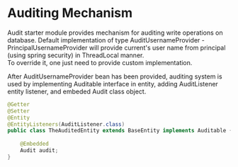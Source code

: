 # Auditing Mechanism

Audit starter module provides mechanism for auditing write operations on database. 
Default implementation of type AuditUsernameProvider - PrincipalUsernameProvider will provide current's user name from principal (using spring security) in ThreadLocal manner.  
To override it, one just need to provide custom implementation. 

After AuditUsernameProvider bean has been provided, auditing system is used by implementing Auditable interface in entity, adding AuditListener entity listener, and embeded Audit class object.
```java
@Getter  
@Setter  
@Entity  
@EntityListeners(AuditListener.class)  
public class TheAuditedEntity extends BaseEntity implements Auditable {  
	  
    @Embedded
    Audit audit;
}
```
